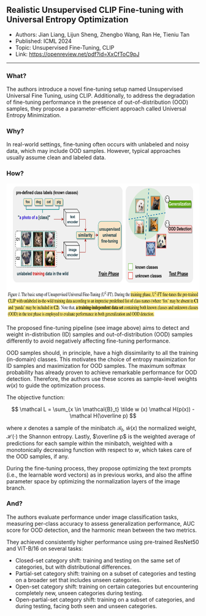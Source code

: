 ## Realistic Unsupervised CLIP Fine-tuning with Universal Entropy Optimization

* Authors: Jian Liang, Lijun Sheng, Zhengbo Wang, Ran He, Tieniu Tan
* Published: ICML 2024
* Topic: Unsupervised Fine-Tuning, CLIP
* Link:  https://openreview.net/pdf?id=XxCfToC9pJ

---

### What?

The authors introduce a novel fine-tuning setup named Unsupervised Universal Fine Tuning, using CLIP. Additionally, to address the degradation of fine-tuning performance in the presence of out-of-distribution (OOD) samples, they propose a parameter-efficient approach called Universal Entropy Minimization.

### Why?

In real-world settings, fine-tuning often occurs with unlabeled and noisy data, which may include OOD samples. However, typical approaches usually assume clean and labeled data.

### How?

<p align=center>
    <img src="../images/15_01.png" height="350px">
</p>

The proposed fine-tuning pipeline (see image above) aims to detect and weight in-distribution (ID) samples and out-of-distribution (OOD) samples differently to avoid negatively affecting fine-tuning performance.

OOD samples should, in principle, have a high dissimilarity to all the training (in-domain) classes. This motivates the choice of entropy maximization for ID samples and maximization for OOD samples. The maximum softmax probability has already proven to achieve remarkable performance for OOD detection. Therefore, the authors use these scores as sample-level weights $w(x)$  to guide the optimization process.

The objective function:

$$
\mathcal L = \sum_{x \in \mathcal{B}_t} \tilde w (x) \mathcal H(p(x)) - \mathcal H(\overline p)
$$

where $x$ denotes a sample of the minibatch $\mathcal{B}_t$, $\tilde w (x)$ the normalized weight, $\mathcal H(\cdot)$ the Shannon entropy. Lastly, $\overline p$ is the weighted average of predictions for each sample within the minibatch, weighted with a monotonically decreasing function with respect to $w$, which takes care of the OOD samples, if any.

During the fine-tuning process, they propose optimizing the text prompts (i.e., the learnable word vectors) as in previous works, and also the affine parameter space by optimizing the normalization layers of the image branch.

### And?

The authors evaluate performance under image classification tasks, measuring per-class accuracy to assess generalization performance, AUC score for OOD detection, and the harmonic mean between the two metrics.

They achieved consistently higher performance using pre-trained ResNet50 and ViT-B/16 on several tasks:

* Closed-set category shift: training and testing on the same set of categories, but with distributional differences.
* Partial-set category shift: training on a subset of categories and testing on a broader set that includes unseen categories.
* Open-set category shift: training on certain categories but encountering completely new, unseen categories during testing.
* Open-partial-set category shift: training on a subset of categories, and during testing, facing both seen and unseen categories.

